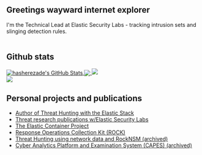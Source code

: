 <!--
Respectfully borrowed this theme from https://github.com/hasherezade
--!>

<h2>Greetings wayward internet explorer</h2>

I'm the Technical Lead at Elastic Security Labs - tracking intrusion sets and slinging detection rules. <br><br>

<h2> Github stats</h2>
<a href="https://github.com/peasead">
  <img align="center" src="https://github-readme-stats.vercel.app/api?username=peasead&show_icons=true&line_height=33&count_private=true&theme=dark" alt="hasherezade's GitHub Stats" />
</a>

<a href="https://github.com/peasead">
  <img align="center" src="https://github-readme-stats.vercel.app/api/top-langs/?username=peasead&&hide=cmake&langs_count=4&line_height=35&theme=dark" />
</a>

<a href="https://github.com/peasead">
  <img src="https://github-readme-streak-stats.herokuapp.com/?user=peasead&theme=dark" />
</a>
<br/>
<a href="https://twitter.com/andythevariable">
  <img src="https://img.shields.io/twitter/follow/andythevariable?style=for-the-badge&logo=twitter&&labelColor=1f1f1f&color=5fffaf" />
</a>

<h2>Personal projects and publications</h2>

<ul>
<li><a href="https://www.amazon.com/Threat-Hunting-Elastic-Stack-challenges/dp/1801073783">Author of Threat Hunting with the Elastic Stack</a></li>
<li><a href="https://www.elastic.co/security-labs/author/andrew-pease">Threat research publications w/Elastic Security Labs</a></li>
<li><a href="https://github.com/peasead/elastic-container">The Elastic Container Project</a></li>
<li><a href="https://rocknsm.io">Response Operations Collection Kit (ROCK)</a></li>
<li><a href="https://huntops.blue">Threat Hunting using network data and RockNSM (archived)</a></li>
<li><a href="https://capesstack.io">Cyber Analytics Platform and Examination System (CAPES) (archived)</a></li>
</ul>
